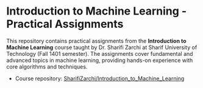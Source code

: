 # Introduction to Machine Learning - Practical Assignments

This repository contains practical assignments from the **Introduction to Machine Learning** course taught by Dr. Sharifi Zarchi at Sharif University of Technology (Fall 1401 semester). The assignments cover fundamental and advanced topics in machine learning, providing hands-on experience with core algorithms and techniques.

- Course repository: [SharifiZarchi/Introduction_to_Machine_Learning](https://github.com/SharifiZarchi/Introduction_to_Machine_Learning/tree/main/Previous_Semesters/1401_01)


